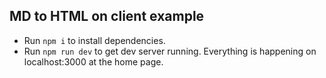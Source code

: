 ## MD to HTML on client example

- Run `npm i` to install dependencies.
- Run `npm run dev` to get dev server running. Everything is happening on localhost:3000 at the home page.
